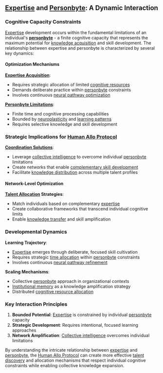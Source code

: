 ## [Expertise](/docs/attributes/expertise.md) and [Personbyte](/docs/concepts/personbyte.md): A Dynamic Interaction

### Cognitive Capacity Constraints

[Expertise](/docs/attributes/expertise.md) development occurs within the fundamental limitations of an individual's **[personbyte](/docs/concepts/personbyte.md)** - a finite cognitive capacity that represents the maximum potential for [knowledge acquisition](/docs/concepts/knowledge-acquisition.md) and skill development. The relationship between expertise and personbyte is characterized by several key dynamics:

#### Optimization Mechanisms

**[Expertise Acquisition](/docs/processes/expertise-acquisition.md)**:
- Requires strategic allocation of limited [cognitive resources](/docs/concepts/cognitive-resources.md)
- Demands deliberate practice within [personbyte](/docs/concepts/personbyte.md) constraints
- Involves continuous [neural pathway optimization](/docs/science/neural-optimization.md)

**[Personbyte Limitations](/docs/constraints/personbyte-limitations.md)**:
- Finite time and cognitive processing capabilities
- Bounded by [neuroplasticity](/docs/science/neuroplasticity.md) and [learning patterns](/docs/concepts/learning-patterns.md)
- Requires selective knowledge and skill development

### Strategic Implications for [Human Allo Protocol](/docs/protocols/human-allo.md)

**[Coordination Solutions](/docs/solutions/coordination.md)**:
- Leverage [collective intelligence](/docs/concepts/collective-intelligence.md) to overcome individual [personbyte](/docs/concepts/personbyte.md) limitations
- Create networks that enable [complementary skill development](/docs/concepts/complementary-skills.md)
- Facilitate [knowledge distribution](/docs/concepts/knowledge-distribution.md) across multiple talent profiles

#### Network-Level Optimization

**[Talent Allocation](/docs/mechanisms/talent-allocation.md) Strategies**:
- Match individuals based on complementary [expertise](/docs/attributes/expertise.md)
- Create collaborative frameworks that transcend individual cognitive limits
- Enable [knowledge transfer](/docs/processes/knowledge-transfer.md) and skill amplification

### Developmental Dynamics

**Learning Trajectory**:
- [Expertise](/docs/attributes/expertise.md) emerges through deliberate, focused skill cultivation
- Requires strategic [time allocation](/docs/concepts/time-allocation.md) within [personbyte](/docs/concepts/personbyte.md) constraints
- Involves continuous [neural pathway refinement](/docs/science/neural-development.md)

**Scaling Mechanisms**:
- Collective [personbyte](/docs/concepts/personbyte.md) approach in organizational contexts
- [Institutional memory](/docs/concepts/institutional-memory.md) as a knowledge amplification strategy
- Distributed [cognitive resource allocation](/docs/concepts/cognitive-resource-allocation.md)

### Key Interaction Principles

1. **Bounded Potential**: [Expertise](/docs/attributes/expertise.md) is constrained by individual [personbyte](/docs/concepts/personbyte.md) capacity
2. **Strategic Development**: Requires intentional, focused learning approaches
3. **Network Amplification**: [Collective intelligence](/docs/concepts/collective-intelligence.md) overcomes individual limitations

By understanding the intricate relationship between [expertise](/docs/attributes/expertise.md) and [personbyte](/docs/concepts/personbyte.md), the [Human Allo Protocol](/docs/protocols/human-allo.md) can create more effective [talent discovery](/docs/mechanisms/talent-discovery.md) and allocation mechanisms that respect individual cognitive constraints while enabling collective knowledge expansion.